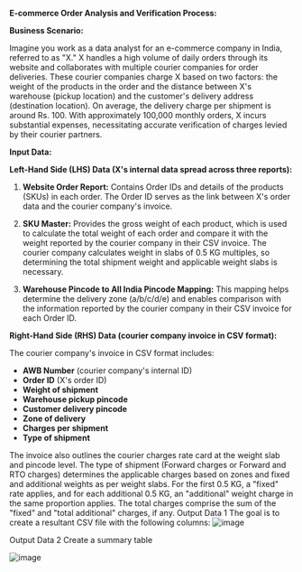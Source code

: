 **E-commerce Order Analysis and Verification Process:**

**Business Scenario:**

Imagine you work as a data analyst for an e-commerce company in India, referred to as "X." X handles a high volume of daily orders through its website and collaborates with multiple courier companies for order deliveries. These courier companies charge X based on two factors: the weight of the products in the order and the distance between X's warehouse (pickup location) and the customer's delivery address (destination location). On average, the delivery charge per shipment is around Rs. 100. With approximately 100,000 monthly orders, X incurs substantial expenses, necessitating accurate verification of charges levied by their courier partners.

**Input Data:**

**Left-Hand Side (LHS) Data (X's internal data spread across three reports):**

1. **Website Order Report:** Contains Order IDs and details of the products (SKUs) in each order. The Order ID serves as the link between X's order data and the courier company's invoice.

2. **SKU Master:** Provides the gross weight of each product, which is used to calculate the total weight of each order and compare it with the weight reported by the courier company in their CSV invoice. The courier company calculates weight in slabs of 0.5 KG multiples, so determining the total shipment weight and applicable weight slabs is necessary.

3. **Warehouse Pincode to All India Pincode Mapping:** This mapping helps determine the delivery zone (a/b/c/d/e) and enables comparison with the information reported by the courier company in their CSV invoice for each Order ID.

**Right-Hand Side (RHS) Data (courier company invoice in CSV format):**

The courier company's invoice in CSV format includes:

- **AWB Number** (courier company's internal ID)
- **Order ID** (X's order ID)
- **Weight of shipment**
- **Warehouse pickup pincode**
- **Customer delivery pincode**
- **Zone of delivery**
- **Charges per shipment**
- **Type of shipment**

The invoice also outlines the courier charges rate card at the weight slab and pincode level. The type of shipment (Forward charges or Forward and RTO charges) determines the applicable charges based on zones and fixed and additional weights as per weight slabs. For the first 0.5 KG, a "fixed" rate applies, and for each additional 0.5 KG, an "additional" weight charge in the same proportion applies. The total charges comprise the sum of the "fixed" and "total additional" charges, if any.
Output Data 1
The goal is to create a resultant CSV file with the following columns:
![image](https://github.com/o8Harshitshukla/Excel-Projects/assets/147975255/f6d8e8e1-47b6-4599-a5a1-8126973316ee)



Output Data 2
Create a summary table


![image](https://github.com/o8Harshitshukla/Excel-Projects/assets/147975255/b61d087c-9cd9-4712-8de8-a6be5ab8c2fb)


